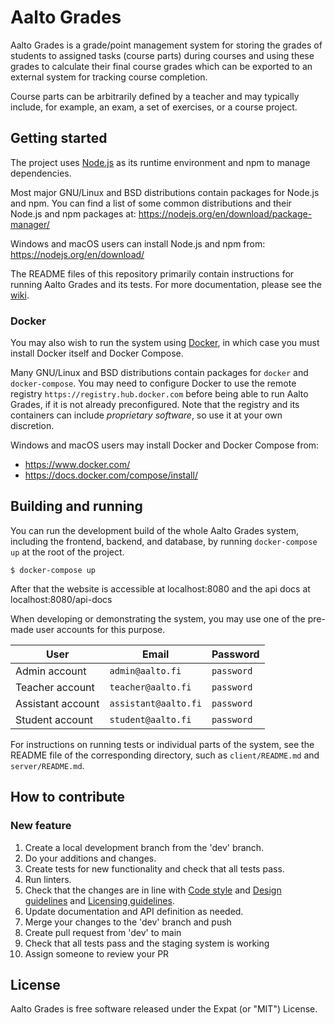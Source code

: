 <!--
SPDX-FileCopyrightText: 2022 The Aalto Grades Developers

SPDX-License-Identifier: MIT
-->

<!-- TODO: Update readme to use `docker compose` instead of `docker-compose` -->

# Aalto Grades

Aalto Grades is a grade/point management system for storing the grades of
students to assigned tasks (course parts) during courses and using these grades
to calculate their final course grades which can be exported to an external
system for tracking course completion.

Course parts can be arbitrarily defined by a teacher and may typically include,
for example, an exam, a set of exercises, or a course project.

## Getting started

The project uses [Node.js](https://nodejs.org/en/) as its runtime environment
and npm to manage dependencies.

Most major GNU/Linux and BSD distributions contain packages for Node.js and
npm. You can find a list of some common distributions and their Node.js and npm
packages at: https://nodejs.org/en/download/package-manager/

Windows and macOS users can install Node.js and npm from:
https://nodejs.org/en/download/

The README files of this repository primarily contain instructions for running
Aalto Grades and its tests. For more documentation, please see the
[wiki](https://github.com/aalto-grades/base-repository/wiki).

### Docker

You may also wish to run the system using [Docker](https://www.docker.com), in
which case you must install Docker itself and Docker Compose.

Many GNU/Linux and BSD distributions contain packages for `docker` and
`docker-compose`. You may need to configure Docker to use the remote registry
`https://registry.hub.docker.com` before being able to run Aalto Grades, if it
is not already preconfigured. Note that the registry and its containers can
include _proprietary software_, so use it at your own discretion.

Windows and macOS users may install Docker and Docker Compose from:

- https://www.docker.com/
- https://docs.docker.com/compose/install/

## Building and running

You can run the development build of the whole Aalto Grades system, including
the frontend, backend, and database, by running `docker-compose up` at the root
of the project.

```
$ docker-compose up
```

After that the website is accessible at localhost:8080 and the api docs at localhost:8080/api-docs

When developing or demonstrating the system, you may use one of the pre-made
user accounts for this purpose.

| User              | Email                | Password   |
| ----------------- | -------------------- | ---------- |
| Admin account     | `admin@aalto.fi`     | `password` |
| Teacher account   | `teacher@aalto.fi`   | `password` |
| Assistant account | `assistant@aalto.fi` | `password` |
| Student account   | `student@aalto.fi`   | `password` |

For instructions on running tests or individual parts of the system, see the
README file of the corresponding directory, such as `client/README.md` and
`server/README.md`.

## How to contribute

### New feature

<!-- TODO: Update? -->

1. Create a local development branch from the 'dev' branch.
2. Do your additions and changes.
3. Create tests for new functionality and check that all tests pass.
4. Run linters.
5. Check that the changes are in line with [Code style](https://github.com/aalto-grades/base-repository/wiki/Code-style) and [Design guidelines](https://github.com/aalto-grades/base-repository/wiki/Design-Guidelines) and [Licensing guidelines](https://github.com/aalto-grades/base-repository/wiki/Licensing-Guidelines).
6. Update documentation and API definition as needed.
7. Merge your changes to the 'dev' branch and push
8. Create pull request from 'dev' to main
9. Check that all tests pass and the staging system is working
10. Assign someone to review your PR

## License

Aalto Grades is free software released under the Expat (or "MIT") License.
